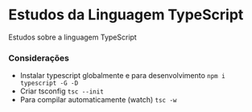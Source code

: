 # Estudos da Linguagem TypeScript

Estudos sobre a linguagem TypeScript

### Considerações

- Instalar typescript globalmente e para desenvolvimento
  `npm i typescript -G -D`
- Criar tsconfig
  `tsc --init`
- Para compilar automaticamente (watch)
  `tsc -w`
